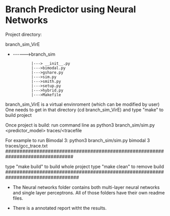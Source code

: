# Branch Predictor using Neural Networks


Project directory:

branch_sim_VirE
- ------>branch_sim

              |---> __init__.py
              |--->bimodal.py
              |--->gshare.py
              |--->sim.py
              |--->smith.py
              |--->setup.py
              |--->hybrid.py
              |--->Makefile


branch_sim_VirE is a virtual envinroment (which can be modified by user)
One needs to get in that directory (cd branch_sim_VirE)
and type "make" to build project

Once project is build: run command line as 
python3 branch_sim/sim.py <predictor_model> <variable1> <variable2> traces/<tracefile

For example to run Bimodal 3: 
python3 branch_sim/sim.py bimodal 3 traces/gcc_trace.txt
################################################################################

type "make build" to build whole project
type "make clean" to remove build
##################################################################################

- The Neural networks folder contains both multi-layer neural networks and single layer perceptrons. All of those folders have their own readme files.

- There is a annotated report witht the results. 
